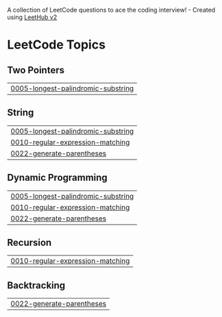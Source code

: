 A collection of LeetCode questions to ace the coding interview! - Created using [LeetHub v2](https://github.com/arunbhardwaj/LeetHub-2.0)
<!---LeetCode Topics Start-->
# LeetCode Topics
## Two Pointers
|  |
| ------- |
| [0005-longest-palindromic-substring](https://github.com/kenloumixx/LeetCode/tree/master/0005-longest-palindromic-substring) |
## String
|  |
| ------- |
| [0005-longest-palindromic-substring](https://github.com/kenloumixx/LeetCode/tree/master/0005-longest-palindromic-substring) |
| [0010-regular-expression-matching](https://github.com/kenloumixx/LeetCode/tree/master/0010-regular-expression-matching) |
| [0022-generate-parentheses](https://github.com/kenloumixx/LeetCode/tree/master/0022-generate-parentheses) |
## Dynamic Programming
|  |
| ------- |
| [0005-longest-palindromic-substring](https://github.com/kenloumixx/LeetCode/tree/master/0005-longest-palindromic-substring) |
| [0010-regular-expression-matching](https://github.com/kenloumixx/LeetCode/tree/master/0010-regular-expression-matching) |
| [0022-generate-parentheses](https://github.com/kenloumixx/LeetCode/tree/master/0022-generate-parentheses) |
## Recursion
|  |
| ------- |
| [0010-regular-expression-matching](https://github.com/kenloumixx/LeetCode/tree/master/0010-regular-expression-matching) |
## Backtracking
|  |
| ------- |
| [0022-generate-parentheses](https://github.com/kenloumixx/LeetCode/tree/master/0022-generate-parentheses) |
<!---LeetCode Topics End-->